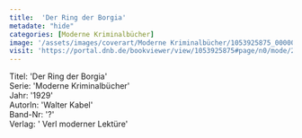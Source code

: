 ```yaml
---
title:  'Der Ring der Borgia'
metadate: "hide"
categories: [Moderne Kriminalbücher]
image: '/assets/images/coverart/Moderne Kriminalbücher/1053925875_00000010.jpg'
visit: 'https://portal.dnb.de/bookviewer/view/1053925875#page/n0/mode/2up'
---
```

Titel: 'Der Ring der Borgia' <br>
Serie: 'Moderne Kriminalbücher' <br>
Jahr: '1929' <br>
AutorIn: 'Walter Kabel' <br>
Band-Nr: '?' <br>
Verlag: ' Verl moderner Lektüre'